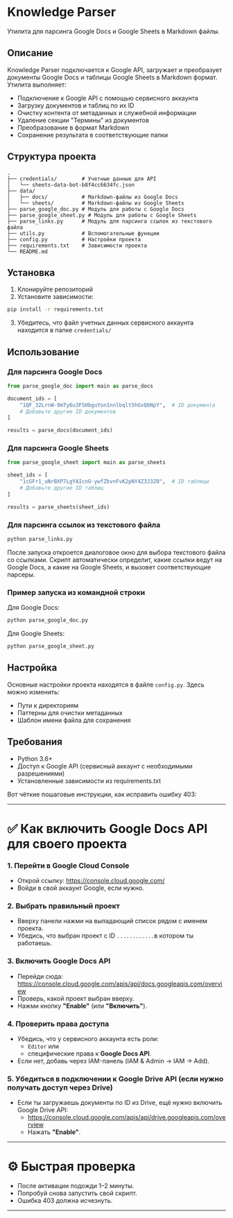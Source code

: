 # Knowledge Parser

Утилита для парсинга Google Docs и Google Sheets в Markdown файлы.

## Описание

Knowledge Parser подключается к Google API, загружает и преобразует документы Google Docs и таблицы Google Sheets в Markdown формат. Утилита выполняет:

- Подключение к Google API с помощью сервисного аккаунта
- Загрузку документов и таблиц по их ID
- Очистку контента от метаданных и служебной информации
- Удаление секции "Термины" из документов
- Преобразование в формат Markdown
- Сохранение результата в соответствующие папки

## Структура проекта

```
.
├── credentials/        # Учетные данные для API
│   └── sheets-data-bot-b8f4cc6634fc.json
├── data/
│   ├── docs/           # Markdown-файлы из Google Docs
│   └── sheets/         # Markdown-файлы из Google Sheets
├── parse_google_doc.py # Модуль для работы с Google Docs
├── parse_google_sheet.py # Модуль для работы с Google Sheets
├── parse_links.py      # Модуль для парсинга ссылок из текстового файла
├── utils.py            # Вспомогательные функции
├── config.py           # Настройки проекта
├── requirements.txt    # Зависимости проекта
└── README.md
```

## Установка

1. Клонируйте репозиторий
2. Установите зависимости:

```bash
pip install -r requirements.txt
```

3. Убедитесь, что файл учетных данных сервисного аккаунта находится в папке `credentials/`

## Использование

### Для парсинга Google Docs

```python
from parse_google_doc import main as parse_docs

document_ids = [
    "1QF_32LrnW-9mTy6u3FSHbguYon1nnlbqlt5hGvQ6NpY",  # ID документа
    # Добавьте другие ID документов
]

results = parse_docs(document_ids)
```

### Для парсинга Google Sheets

```python
from parse_google_sheet import main as parse_sheets

sheet_ids = [
    "1cGFr1_uNrBXP7LgYAIcnO-ywfZbvnFvK2pNY4Z3J3Z0",  # ID таблицы
    # Добавьте другие ID таблиц
]

results = parse_sheets(sheet_ids)
```

### Для парсинга ссылок из текстового файла

```bash
python parse_links.py
```

После запуска откроется диалоговое окно для выбора текстового файла со ссылками. 
Скрипт автоматически определит, какие ссылки ведут на Google Docs, а какие на Google Sheets, 
и вызовет соответствующие парсеры.

### Пример запуска из командной строки

Для Google Docs:
```bash
python parse_google_doc.py
```

Для Google Sheets:
```bash
python parse_google_sheet.py
```

## Настройка

Основные настройки проекта находятся в файле `config.py`. Здесь можно изменить:

- Пути к директориям
- Паттерны для очистки метаданных
- Шаблон имени файла для сохранения

## Требования

- Python 3.6+
- Доступ к Google API (сервисный аккаунт с необходимыми разрешениями)
- Установленные зависимости из requirements.txt


Вот чёткие пошаговые инструкции, как исправить ошибку 403:

---

# ✅ Как включить Google Docs API для своего проекта

### 1. Перейти в Google Cloud Console
- Открой ссылку: https://console.cloud.google.com/
- Войди в свой аккаунт Google, если нужно.

### 2. Выбрать правильный проект
- Вверху панели нажми на выпадающий список рядом с именем проекта.
- Убедись, что выбран проект с ID `............`в котором ты работаешь.

### 3. Включить Google Docs API
- Перейди сюда: https://console.cloud.google.com/apis/api/docs.googleapis.com/overview
- Проверь, какой проект выбран вверху.
- Нажми кнопку **"Enable"** (или **"Включить"**).

### 4. Проверить права доступа
- Убедись, что у сервисного аккаунта есть роли:
  - `Editor` или
  - специфические права к **Google Docs API**.
- Если нет, добавь через IAM-панель (IAM & Admin → IAM → Add).

### 5. Убедиться в подключении к Google Drive API (если нужно получать доступ через Drive)
- Если ты загружаешь документы по ID из Drive, ещё нужно включить Google Drive API:
  - https://console.cloud.google.com/apis/api/drive.googleapis.com/overview
  - Нажать **"Enable"**.

---

# ⚙️ Быстрая проверка
- После активации подожди 1–2 минуты.
- Попробуй снова запустить свой скрипт.
- Ошибка 403 должна исчезнуть.

---
